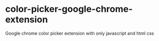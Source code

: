 # color-picker-google-chrome-extension
Google chrome color picker extension with only javascript and html css
